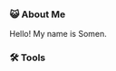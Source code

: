 ### :smiley_cat: About Me
Hello! My name is Somen. 

### :hammer_and_wrench: Tools
<div>
  <img src="https://skillicons.dev/icons?i=html,css,javascript,nodejs,mongodb,react, />
</div>
